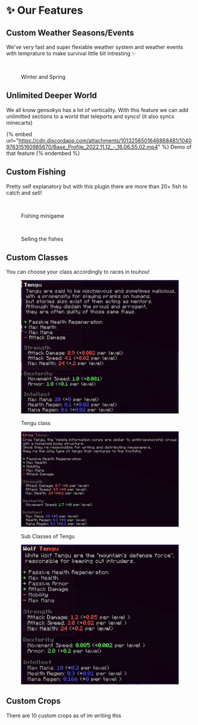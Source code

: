 # ✨ Our Features

## Custom Weather Seasons/Events

We've very fast and super flexiable weather system and weather events with temprature to make survival little bit intresting :sparkles:

<figure><img src="https://pbs.twimg.com/media/FheVeDcXwAA8Q_U?format=jpg&#x26;name=medium" alt=""><figcaption><p>Winter and Spring</p></figcaption></figure>

## Unlimited Deeper World

We all know gensokyo has a lot of verticality. With this feature we can add unlimitted sections to a world that teleports and syncs! (it also syncs minecarts)

{% embed url="https://cdn.discordapp.com/attachments/1013256501646868481/1040976315160985670/Base_Profile_2022.11.12_-_16.06.55.02.mp4" %}
Demo of that feature
{% endembed %}

## Custom Fishing

Pretty self explanatory but with this plugin there are more than 20+ fish to catch and sell!

<figure><img src="../.gitbook/assets/ezgif.com-gif-maker (5).gif" alt=""><figcaption><p>Fishing minigame</p></figcaption></figure>

<figure><img src="../.gitbook/assets/javaw_Q0ruNdVvsE.gif" alt=""><figcaption><p>Selling the fishes</p></figcaption></figure>

## Custom Classes

You can choose your class accordingly to races in touhou!

<figure><img src="../.gitbook/assets/javaw_e0tSp8eO4w.jpg" alt=""><figcaption><p>Tengu class</p></figcaption></figure>

<div>

<figure><img src="../.gitbook/assets/javaw_XLHsyEE3nE.jpg" alt=""><figcaption><p>Sub Classes of Tengu</p></figcaption></figure>

 

<figure><img src="../.gitbook/assets/javaw_6iwUrGMZWL.jpg" alt=""><figcaption></figcaption></figure>

</div>

## Custom Crops

There are 10 custom crops as of im writing this&#x20;
